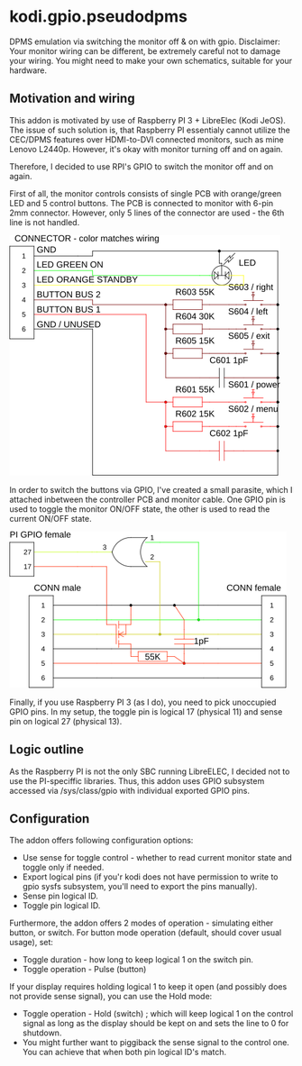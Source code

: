 # kodi.gpio.pseudodpms

DPMS emulation via switching the monitor off & on with gpio.
Disclaimer: Your monitor wiring can be different, be extremely
careful not to damage your wiring. You might need to make your
own schematics, suitable for your hardware.

## Motivation and wiring

This addon is motivated by use of Raspberry PI 3 + LibreElec (Kodi JeOS).
The issue of such solution is, that Raspberry PI essentialy cannot
utilize the CEC/DPMS features over HDMI-to-DVI connected monitors,
such as mine Lenovo L2440p. However, it's okay with monitor turning
off and on again. 

Therefore, I decided to use RPI's GPIO to switch the monitor off and on again.

First of all, the monitor controls consists of single PCB with 
orange/green LED and 5 control buttons. The PCB is connected to monitor
with 6-pin 2mm connector. However, only 5 lines of the connector are
used - the 6th line is not handled.

![Controller board circuit schematics](resources/display_ctl.png)

In order to switch the buttons via GPIO, I've created a small parasite,
which I attached inbetween the controller PCB and monitor cable.
One GPIO pin is used to toggle the monitor ON/OFF state, the other
is used to read the current ON/OFF state.

![GPIO parasite for controlling the monitor](resources/parazite.png)

Finally, if you use Raspberry PI 3 (as I do), you need to pick unoccupied
GPIO pins. In my setup, the toggle pin is logical 17 (physical 11)
and sense pin on logical 27 (physical 13).

## Logic outline
As the Raspberry PI is not the only SBC running LibreELEC, I decided not
to use the PI-speciffic libraries. Thus, this addon uses GPIO subsystem
accessed via /sys/class/gpio with individual exported GPIO pins.

## Configuration
The addon offers following configuration options:
* Use sense for toggle control - whether to read current monitor state
and toggle only if needed.
* Export logical pins (if you'r kodi does not have permission to write
to gpio sysfs subsystem, you'll need to export the pins manually).
* Sense pin logical ID.
* Toggle pin logical ID.

Furthermore, the addon offers 2 modes of operation - simulating either
button, or switch. For button mode operation (default, should cover
usual usage), set:

* Toggle duration - how long to keep logical 1 on the switch pin.
* Toggle operation - Pulse (button)

If your display requires holding logical 1 to keep it open (and possibly
does not provide sense signal), you can use the Hold mode:

* Toggle operation - Hold (switch) ; which will keep logical 1 on the
control signal as long as the display should be kept on and sets the line
to 0 for shutdown.
* You might further want to piggiback the sense signal to the control
one. You can achieve that when both pin logical ID's match.
